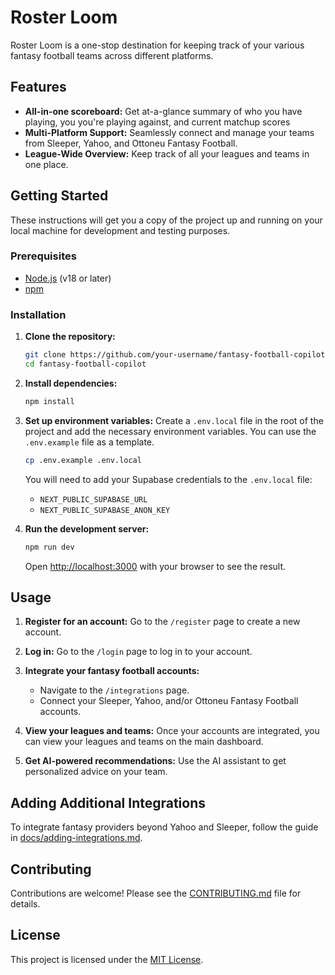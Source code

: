 # Roster Loom

Roster Loom is a one-stop destination for keeping track of your various fantasy football teams across different platforms.

## Features

- **All-in-one scoreboard:** Get at-a-glance summary of who you have playing, you you're playing against, and current matchup scores
- **Multi-Platform Support:** Seamlessly connect and manage your teams from Sleeper, Yahoo, and Ottoneu Fantasy Football.
- **League-Wide Overview:** Keep track of all your leagues and teams in one place.

## Getting Started

These instructions will get you a copy of the project up and running on your local machine for development and testing purposes.

### Prerequisites

- [Node.js](https://nodejs.org/) (v18 or later)
- [npm](https://www.npmjs.com/)

### Installation

1.  **Clone the repository:**
    ```bash
    git clone https://github.com/your-username/fantasy-football-copilot.git
    cd fantasy-football-copilot
    ```

2.  **Install dependencies:**
    ```bash
    npm install
    ```

3.  **Set up environment variables:**
    Create a `.env.local` file in the root of the project and add the necessary environment variables. You can use the `.env.example` file as a template.

    ```bash
    cp .env.example .env.local
    ```

    You will need to add your Supabase credentials to the `.env.local` file:
    - `NEXT_PUBLIC_SUPABASE_URL`
    - `NEXT_PUBLIC_SUPABASE_ANON_KEY`

4.  **Run the development server:**
    ```bash
    npm run dev
    ```

    Open [http://localhost:3000](http://localhost:3000) with your browser to see the result.

## Usage

1.  **Register for an account:**
    Go to the `/register` page to create a new account.

2.  **Log in:**
    Go to the `/login` page to log in to your account.

3.  **Integrate your fantasy football accounts:**
    - Navigate to the `/integrations` page.
    - Connect your Sleeper, Yahoo, and/or Ottoneu Fantasy Football accounts.

4.  **View your leagues and teams:**
    Once your accounts are integrated, you can view your leagues and teams on the main dashboard.

5.  **Get AI-powered recommendations:**
    Use the AI assistant to get personalized advice on your team.

## Adding Additional Integrations

To integrate fantasy providers beyond Yahoo and Sleeper, follow the guide in [docs/adding-integrations.md](docs/adding-integrations.md).

## Contributing

Contributions are welcome! Please see the [CONTRIBUTING.md](CONTRIBUTING.md) file for details.

## License

This project is licensed under the [MIT License](LICENSE).
